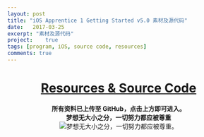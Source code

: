 ```yaml
---
layout: post
title: "iOS Apprentice 1 Getting Started v5.0 素材及源代码"
date:   2017-03-25
excerpt: "素材及源代码"
project:    true
tags: [program, iOS, source code, resources]
comments: true
---
```


<h1><center><a href="https://github.com/AurevoirXavier/iOS-Apprentice">Resources & Source Code</a></center></h1>

<center><strong>所有资料已上传至 GitHub，点击上方即可进入。</strong></center>

<center><strong>梦想无大小之分，一切努力都应被尊重</strong></center>

<div align="center"><img alt="梦想无大小之分，一切努力都应被尊重。" src="http://imgur.com/N5GTjdK.gif"/></div>
